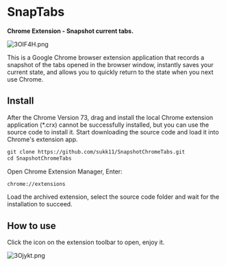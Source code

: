 # SnapTabs

**Chrome Extension - Snapshot current tabs.**


![3OIF4H.png](https://s2.ax1x.com/2020/03/07/3OIF4H.png "3OIF4H.png")


This is a Google Chrome browser extension application that records a snapshot of the tabs opened in the browser window, instantly saves your current state, and allows you to quickly return to the state when you next use Chrome.


## Install

After the Chrome Version 73, drag and install the local Chrome extension application (*.crx) cannot be successfully installed, but you can use the source code to install it. Start downloading the source code and load it into Chrome's extension app.

```html
git clone https://github.com/sukk11/SnapshotChromeTabs.git
cd SnapshotChromeTabs
```
Open Chrome Extension Manager, Enter:
```html
chrome://extensions
```
Load the archived extension, select the source code folder and wait for the installation to succeed.

## How to use
Click the icon on the extension toolbar to open, enjoy it.

![3Ojykt.png](https://s2.ax1x.com/2020/03/07/3Ojykt.png "3Ojykt.png")
